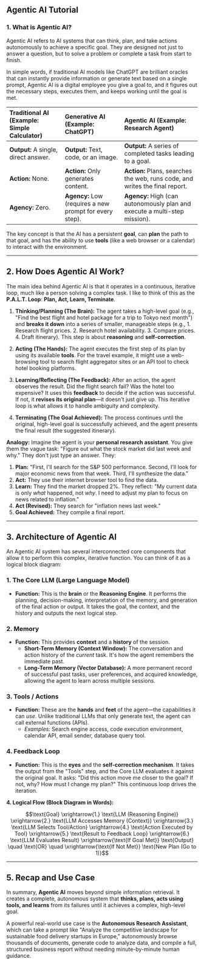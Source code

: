 ## Agentic AI Tutorial

### 1. What is Agentic AI? 

Agentic AI refers to AI systems that can think, plan, and take actions autonomously to achieve a specific goal. They are designed not just to answer a question, but to solve a problem or complete a task from start to finish.

In simple words, if traditional AI models like ChatGPT are brilliant oracles that can instantly provide information or generate text based on a single prompt, Agentic AI is a digital employee you give a goal to, and it figures out the necessary steps, executes them, and keeps working until the goal is met.

| Traditional AI (Example: Simple Calculator) | Generative AI (Example: ChatGPT) | Agentic AI (Example: Research Agent) |
| :--- | :--- | :--- |
| **Output:** A single, direct answer. | **Output:** Text, code, or an image. | **Output:** A series of completed tasks leading to a goal. |
| **Action:** None. | **Action:** Only generates content. | **Action:** Plans, searches the web, runs code, and writes the final report. |
| **Agency:** Zero. | **Agency:** Low (requires a new prompt for every step). | **Agency:** High (can autonomously plan and execute a multi-step mission). |

The key concept is that the AI has a persistent **goal**, can **plan** the path to that goal, and has the ability to use **tools** (like a web browser or a calendar) to interact with the environment.

***

## 2. How Does Agentic AI Work?

The main idea behind Agentic AI is that it operates in a continuous, iterative loop, much like a person solving a complex task. I like to think of this as the **P.A.L.T. Loop**: **Plan, Act, Learn, Terminate**.

1.  **Thinking/Planning (The Brain):** The agent takes a high-level goal (e.g., "Find the best flight and hotel package for a trip to Tokyo next month") and **breaks it down** into a series of smaller, manageable steps (e.g., 1. Research flight prices. 2. Research hotel availability. 3. Compare prices. 4. Draft itinerary). This step is about **reasoning** and **self-correction**.

2.  **Acting (The Hands):** The agent executes the first step of its plan by using its available **tools**. For the travel example, it might use a web-browsing tool to search flight aggregator sites or an API tool to check hotel booking platforms.

3.  **Learning/Reflecting (The Feedback):** After an action, the agent observes the result. Did the flight search fail? Was the hotel too expensive? It uses this **feedback** to decide if the action was successful. If not, it **revises its original plan**—it doesn't just give up. This iterative loop is what allows it to handle ambiguity and complexity.

4.  **Terminating (The Goal Achieved):** The process continues until the original, high-level goal is successfully achieved, and the agent presents the final result (the suggested itinerary).

**Analogy:** Imagine the agent is your **personal research assistant**. You give them the vague task: "Figure out what the stock market did last week and why." They don't just type an answer. They:
1. **Plan:** "First, I'll search for the S&P 500 performance. Second, I'll look for major economic news from that week. Third, I'll synthesize the data."
2. **Act:** They use their internet browser tool to find the data.
3. **Learn:** They find the market dropped 2%. They reflect: "My current data is only *what* happened, not *why*. I need to adjust my plan to focus on news related to inflation."
4. **Act (Revised):** They search for "inflation news last week."
5. **Goal Achieved:** They compile a final report.

***

## 3. Architecture of Agentic AI

An Agentic AI system has several interconnected core components that allow it to perform this complex, iterative function. You can think of it as a logical block diagram:

### 1. The Core LLM (Large Language Model)
* **Function:** This is the **brain** or the **Reasoning Engine**. It performs the planning, decision-making, interpretation of the memory, and generation of the final action or output. It takes the goal, the context, and the history and outputs the next logical step.

### 2. Memory
* **Function:** This provides **context** and a **history** of the session.
    * **Short-Term Memory (Context Window):** The conversation and action history of the *current* task. It's how the agent remembers the immediate past.
    * **Long-Term Memory (Vector Database):** A more permanent record of successful past tasks, user preferences, and acquired knowledge, allowing the agent to learn across multiple sessions.

### 3. Tools / Actions
* **Function:** These are the **hands** and **feet** of the agent—the capabilities it can *use*. Unlike traditional LLMs that only generate text, the agent can call external functions (APIs).
    * *Examples:* Search engine access, code execution environment, calendar API, email sender, database query tool.

### 4. Feedback Loop
* **Function:** This is the **eyes** and the **self-correction mechanism**. It takes the output from the "Tools" step, and the Core LLM evaluates it against the original goal. It asks: "Did this action move me closer to the goal? If not, why? How must I change my plan?" This continuous loop drives the iteration.

**4. Logical Flow (Block Diagram in Words):**

$$\text{Goal} \xrightarrow{1.} \text{LLM (Reasoning Engine)} \xrightarrow{2.} \text{LLM Accesses Memory (Context)} \xrightarrow{3.} \text{LLM Selects Tool/Action} \xrightarrow{4.} \text{Action Executed by Tool} \xrightarrow{5.} \text{Result to Feedback Loop} \xrightarrow{6.} \text{LLM Evaluates Result} \xrightarrow{\text{If Goal Met}} \text{Output} \quad \text{OR} \quad \xrightarrow{\text{If Not Met}} \text{New Plan (Go to 1)}$$

***

## 5. Recap and Use Case

In summary, **Agentic AI** moves beyond simple information retrieval. It creates a complete, autonomous system that **thinks, plans, acts using tools, and learns** from its failures until it achieves a complex, high-level goal.

A powerful real-world use case is the **Autonomous Research Assistant**, which can take a prompt like "Analyze the competitive landscape for sustainable food delivery startups in Europe," autonomously browse thousands of documents, generate code to analyze data, and compile a full, structured business report without needing minute-by-minute human guidance.
